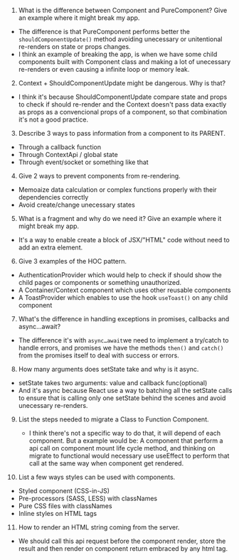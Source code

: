 1. What is the difference between Component and PureComponent?
   Give an example where it might break my app.

- The difference is that PureComponent performs better the `shouldComponentUpdate()` method avoiding unecessary or unitentional re-renders on state or props changes.
- I think an example of breaking the app, is when we have some child components built with Component class and making a lot of unecessary re-renders or even causing a infinite loop or memory leak.

2. Context + ShouldComponentUpdate might be dangerous. Why is
   that?

- I think it's because ShouldComponentUpdate compare state and props to check if should re-render and the Context doesn't pass data exactly as props as a convencional props of a component, so that combination it's not a good practice.

3. Describe 3 ways to pass information from a component to its
   PARENT.

- Through a callback function
- Through ContextApi / global state
- Through event/socket or something like that

4. Give 2 ways to prevent components from re-rendering.

- Memoaize data calculation or complex functions properly with their dependencies correctly
- Avoid create/change unecessary states

5. What is a fragment and why do we need it? Give an example where it might break my app.

- It's a way to enable create a block of JSX/"HTML" code without need to add an extra element.

6. Give 3 examples of the HOC pattern.

- AuthenticationProvider which would help to check if should show the child pages or components or something unauthorized.
- A Container/Context component which uses other reusable components
- A ToastProvider which enables to use the hook `useToast()` on any child component

7. What's the difference in handling exceptions in promises,
   callbacks and async…await?

- The difference it's with `async…await`we need to implement a try/catch to handle errors, and promises we have the methods `then()` and `catch()` from the promises itself to deal with success or errors.

8. How many arguments does setState take and why is it async.

- setState takes two arguments: value and callback func(optional)
- And it's async because React use a way to batching all the setState calls to ensure that is calling only one setState behind the scenes and avoid unecessary re-renders.

9. List the steps needed to migrate a Class to Function
   Component.

   - I think there's not a specific way to do that, it will depend of each component. But a example would be: A component that perform a api call on component mount life cycle method, and thinking on migrate to functional would necessary use useEffect to perform that call at the same way when component get rendered.

10. List a few ways styles can be used with components.

- Styled component (CSS-in-JS)
- Pre-processors (SASS, LESS) with classNames
- Pure CSS files with classNames
- Inline styles on HTML tags

11. How to render an HTML string coming from the server.

- We should call this api request before the component render, store the result and then render on component return embraced by any html tag.
